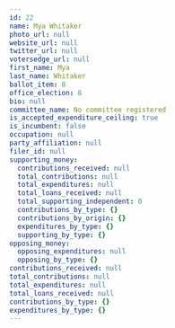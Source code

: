```yaml
---
id: 22
name: Mya Whitaker
photo_url: null
website_url: null
twitter_url: null
votersedge_url: null
first_name: Mya
last_name: Whitaker
ballot_item: 8
office_election: 8
bio: null
committee_name: No committee registered
is_accepted_expenditure_ceiling: true
is_incumbent: false
occupation: null
party_affiliation: null
filer_id: null
supporting_money:
  contributions_received: null
  total_contributions: null
  total_expenditures: null
  total_loans_received: null
  total_supporting_independent: 0
  contributions_by_type: {}
  contributions_by_origin: {}
  expenditures_by_type: {}
  supporting_by_type: {}
opposing_money:
  opposing_expenditures: null
  opposing_by_type: {}
contributions_received: null
total_contributions: null
total_expenditures: null
total_loans_received: null
contributions_by_type: {}
expenditures_by_type: {}
---
```

